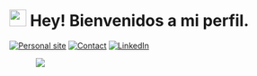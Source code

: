 <h1><img src="https://emojis.slackmojis.com/emojis/images/1531849430/4246/blob-sunglasses.gif?1531849430" width="30"/> Hey! Bienvenidos a mi perfil.</h1>

<a href="https://pablodonav.github.io/"><img src="https://img.shields.io/badge/-Personal%20Website-green" alt="Personal site"></a>
<a href="mailto:pablodonav@gmail.com"><img src="https://img.shields.io/badge/-Gmail-red" alt="Contact"></a>
<a href="https://www.linkedin.com/in/pablodonav//"><img src="https://img.shields.io/badge/-LinkedIn-blue" alt="LinkedIn"></a>

&nbsp;&nbsp;&nbsp;&nbsp;&nbsp;&nbsp;&nbsp;&nbsp;&nbsp;&nbsp;&nbsp; ![](https://komarev.com/ghpvc/?username=pablodonav)
